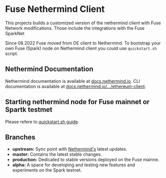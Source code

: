 # Fuse Nethermind Client

This projects builds a customized version of the nethermind client with Fuse Network modifications. Those include the integrations with the Fuse SparkNet

Since 08.2022 Fuse moved from OE client to Nethermind. To bootstrap your own Fuse (Spark) node on Nethermind client you could use `quickstart.sh` script.

## Nethermind Documentation

Nethermind documentation is available at [docs.nethermind.io](https://docs.nethermind.io). CLI documentation is available at [docs.nethermind.io/.../ethereum-client](https://docs.nethermind.io/nethermind/ethereum-client/configuration).

## Starting nethermind node for Fuse mainnet or Spartk testmet

Please refere to [quickstart.sh guide](https://github.com/fuseio/fuse-network/tree/master/nethermind)

## Branches

- **upstream:** Sync point with [Nethermind's](https://github.com/NethermindEth/nethermind) latest updates.
- **master:** Contains the latest stable changes.
- **production:** Dedicated to stable versions deployed on the Fuse mainne.
- **alpha:** A space for developing and testing new features and experiments on the Spark testnet.
